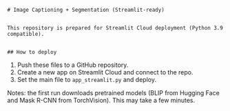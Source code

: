     # Image Captioning + Segmentation (Streamlit-ready)


    This repository is prepared for Streamlit Cloud deployment (Python 3.9 compatible).


    ## How to deploy
1. Push these files to a GitHub repository.
2. Create a new app on Streamlit Cloud and connect to the repo.
3. Set the main file to `app_streamlit.py` and deploy.

Notes: the first run downloads pretrained models (BLIP from Hugging Face and Mask R-CNN from TorchVision). This may take a few minutes.

